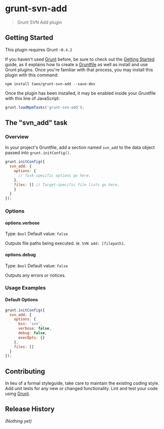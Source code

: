 # grunt-svn-add

> Grunt SVN Add plugin

## Getting Started
This plugin requires Grunt `~0.4.2`

If you haven't used [Grunt](http://gruntjs.com/) before, be sure to check out the [Getting Started](http://gruntjs.com/getting-started) guide, as it explains how to create a [Gruntfile](http://gruntjs.com/sample-gruntfile) as well as install and use Grunt plugins. Once you're familiar with that process, you may install this plugin with this command:

```shell
npm install taeo/grunt-svn-add --save-dev
```

Once the plugin has been installed, it may be enabled inside your Gruntfile with this line of JavaScript:

```js
grunt.loadNpmTasks('grunt-svn-add');
```

## The "svn_add" task

### Overview
In your project's Gruntfile, add a section named `svn_add` to the data object passed into `grunt.initConfig()`.

```js
grunt.initConfig({
  svn_add: {
    options: {
      // Task-specific options go here.
    },
    files: [] // Target-specific file lists go here.
    }
  }
});
```

### Options

#### options.verbose
Type: `Bool`
Default value: `false`

Outputs file paths being executed. ie. `SVN add: [filepath]`.

#### options.debug
Type: `Bool`
Default value: `false`

Outputs any errors or notices.


### Usage Examples

#### Default Options

```js
grunt.initConfig({
  svn_add: {
    options: {
      bin: 'svn',
      verbose: false,
      debug: false,
      execOpts: {}    
    },
    files: []
  }
});
```


## Contributing
In lieu of a formal styleguide, take care to maintain the existing coding style. Add unit tests for any new or changed functionality. Lint and test your code using [Grunt](http://gruntjs.com/).

## Release History
_(Nothing yet)_
